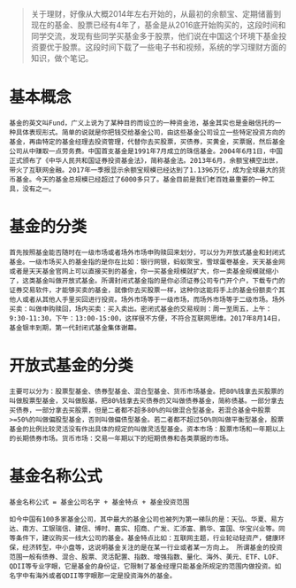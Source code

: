 >关于理财，好像从大概2014年左右开始的，从最初的余额宝、定期储蓄到现在的基金、股票已经有4年了，基金是从2016底开始购买的，这段时间和同学交流，发现有些同学买基金多于股票，他们说在中国这个环境下基金投资要优于股票。这段时间下载了一些电子书和视频，系统的学习理财方面的知识，做个笔记。

# 基本概念
    基金的英文叫Fund，广义上说为了某种目的而设立的一种资金池，基金其实也是金融信托的一种具体表现形式。简单的说就是你把钱交给基金公司，由这些基金公司设立一些特定投资方向的基金，再由特定的基金经理去投资管理，代替你去买股票，买债券，买黄金，买票据，然后基金公司从中赚取一点劳务费。中国首支基金是1991年7月成立的珠信基金。2004年6月1日，中国正式颁布了《中华人民共和国证券投资基金法》，简称基金法。2013年6月，余额宝横空出世，带火了互联网金融。2017年一季报显示余额宝规模已经达到了1.1396万亿，成为全球最大的货币基金。今天的基金总规模已经超过了6000多只了。基金目前是我们老百姓最重要的一种工具，没有之一。

# 基金的分类
    首先按照基金能否随时在一级市场或者场外市场申购赎回来划分，可以分为开放式基金和封闭式基金。一级市场买入的基金指的是你在比如：银行网银，蚂蚁聚宝，雪球蛋卷基金，天天基金网或者是天天基金官网上可以直接买到的基金，你一买基金规模就扩大，你一卖基金规模就缩小了，这类基金叫做开放式基金。所谓封闭式基金指的是你必须证券公司专门开个户，下载专门的证券交易软件，才能够买卖的基金，就像你去买股票一样，这种你这能将手上的基金份额卖个其他人或者从其他人手里买回进行投资。场外市场等于一级市场，而场外市场等于二级市场。场外买卖：叫做申购赎回，场内买卖：买入卖出。密闭式基金的交易规则：周一至周五，上午：9:30-11:30，下午：13:00-15:00，这样很不方便，不符合互联网思维。2017年8月14日，基金银丰到期，第一代封闭式基金集体谢幕。

# 开放式基金的分类
    主要可以分为：股票型基金、债券型基金、混合型基金、货币市场基金。把80%钱拿去买股票的叫做股票型基金，又叫做股基，把80%钱拿去买债券的又叫做债券基金，简称债基。一部分拿去买债券，一部分拿去买股票，但是二者都不超多80%的叫做混合型基金。若混合基金中股票>=50%的叫做偏股型基金，否则叫做偏债型基金。若二者都不超过50%则叫做平衡型基金，股票基金的比例比较灵活没有作出具体的规定的叫做灵活型基金。资本市场：股票市场和一年期以上的长期债券市场。货币市场：交易一年期以下的短期债券和各类票据的市场。

# 基金名称公式
    基金名称公式 = 基金公司名字 + 基金特点 + 基金投资范围

    如今中国有100多家基金公司，其中最大的基金公司也被列为第一梯队的是：天弘、华夏、易方达、南方、工银瑞信、建信、博时、嘉实、招商、广发、汇添富、鹏华、富国、华宝兴业等。同等条件下，建议购买一线大公司的基金。基金特点比如：互联网主题，行业轮动轻资产，健康环保，经济转型，中小盘等，这说明基金关注的是在某一行业或者某一方向上。 所谓基金的投资范围一般有债券、混合、股票、灵活配置、指数、增强指数、量化、海外、美元、ETF、LOF、QDII等专业字眼，它是基金的身份证，它限制了基金经理只能基金所规定的范围内做投资。如名字中有海外或者QDII等字眼那一定是投资海外的基金。


